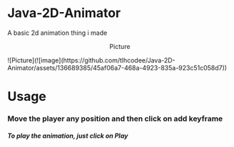 # Java-2D-Animator
A basic 2d animation thing i made

<p align="center">
  Picture
</p>
![Picture](![image](https://github.com/tlhcodee/Java-2D-Animator/assets/136689385/45af06a7-468a-4923-835a-923c51c058d7))

<h1>Usage</h1>
<h3>Move the player any position and then click on add keyframe</h3>
<h5>To play the animation, just click on Play</h5>
